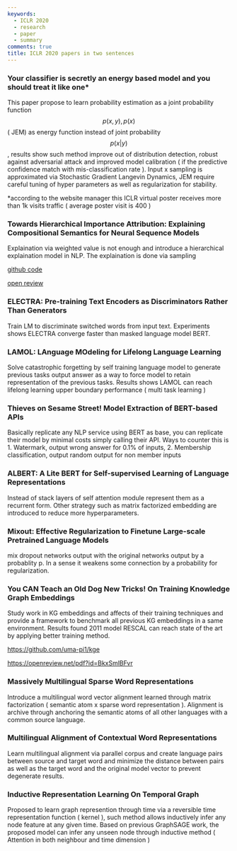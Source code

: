 ```yaml
---
keywords:
  - ICLR 2020
  - research
  - paper
  - summary
comments: true
title: ICLR 2020 papers in two sentences
---
```




###  Your classifier is secretly an energy based model and you should treat it like one*

This paper propose to learn probability estimation as a joint probability function $$p(x,y), p(x)$$ ( JEM)  as  energy function instead of joint probability $$p(x|y)$$, results show such method improve out of distribution detection, robust against adversarial attack and improved model calibration ( if the predictive confidence match with mis-classification rate ). Input x sampling is approximated via Stochastic Gradient Langevin Dynamics, JEM require careful tuning of hyper parameters as well as regularization for stability. 

*according to the website manager this ICLR virtual poster receives more than 1k visits traffic ( average poster visit is 400 )

###  Towards Hierarchical Importance Attribution: Explaining Compositional Semantics for Neural Sequence Models

Explaination via weighted value is not enough and introduce a hierarchical explaination model in NLP. The explaination is done via sampling  


[github code](https://github.com/INK-USC/hierarchical-explanation)


[open review](https://openreview.net/pdf?id=BkxRRkSKwr)


### ELECTRA: Pre-training Text Encoders as Discriminators Rather Than Generators

Train LM to discriminate switched words from input text. Experiments shows ELECTRA converge faster than masked language model BERT.


###  LAMOL: LAnguage MOdeling for Lifelong Language Learning

Solve catastrophic forgetting by self training language model to generate previous tasks output answer as a way to force model to retain representation of the previous tasks. Results shows LAMOL can reach lifelong learning upper boundary performance ( multi task learning )


###  Thieves on Sesame Street! Model Extraction of BERT-based APIs

Basically replicate any NLP service using BERT as base, you can replicate their model by minimal costs simply calling their API. Ways to counter this is 1. Watermark, output wrong answer for 0.1% of inputs, 2. Membership classification, output random output for non member inputs 


###  ALBERT: A Lite BERT for Self-supervised Learning of Language Representations

Instead of stack layers of self attention module represent them as a recurrent form. Other strategy such as matrix factorized embedding are introduced to reduce more hyperparameters.



###  Mixout: Effective Regularization to Finetune Large-scale Pretrained Language Models

mix dropout networks output with the original networks output by a probablity p. In a sense it weakens some connection by a probability for regularization.



###  You CAN Teach an Old Dog New Tricks! On Training Knowledge Graph Embeddings

Study work in KG embeddings and affects of their training techniques and provide a framework to benchmark all previous KG embeddings in a same environment. Results found 2011 model RESCAL can reach state of the art by applying better training method.


https://github.com/uma-pi1/kge


https://openreview.net/pdf?id=BkxSmlBFvr



###  Massively Multilingual Sparse Word Representations

Introduce a multilingual word vector alignment learned through matrix factorization ( semantic atom x sparse word representation ). Alignment is archive through anchoring the semantic atoms of all other languages with a common source language. 



###  Multilingual Alignment of Contextual Word Representations

Learn multilingual alignment via parallel corpus and create language pairs between source and target word and minimize the distance between pairs as well as the target word and the original model vector to prevent degenerate results.  


###  Inductive Representation Learning On Temporal Graph

Proposed to learn graph represention through time via a reversible time representation function ( kernel ), such method allows inductively infer any node feature at any given time. Based on previous GraphSAGE work, the proposed model can infer any unseen node through inductive method ( Attention in both neighbour and time dimension ) 



